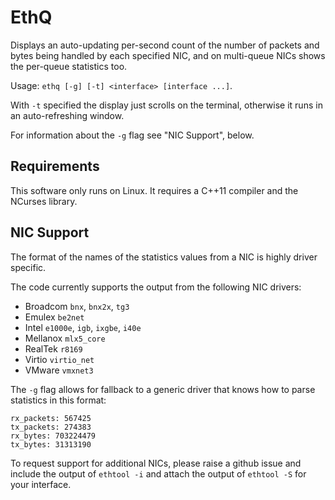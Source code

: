 EthQ
====

Displays an auto-updating per-second count of the number of packets
and bytes being handled by each specified NIC, and on multi-queue NICs
shows the per-queue statistics too.

Usage: `ethq [-g] [-t] <interface> [interface ...]`.

With `-t` specified the display just scrolls on the terminal, otherwise
it runs in an auto-refreshing window.

For information about the `-g` flag see "NIC Support", below.

Requirements
------------

This software only runs on Linux.  It requires a C++11 compiler and
the NCurses library.

NIC Support
-----------

The format of the names of the statistics values from a NIC is highly
driver specific.

The code currently supports the output from the following NIC drivers:

- Broadcom `bnx`, `bnx2x`, `tg3`
- Emulex `be2net`
- Intel `e1000e`, `igb`, `ixgbe`, `i40e`
- Mellanox `mlx5_core`
- RealTek `r8169`
- Virtio `virtio_net`
- VMware `vmxnet3`

The `-g` flag allows for fallback to a generic driver that knows how
to parse statistics in this format:

```
rx_packets: 567425
tx_packets: 274383
rx_bytes: 703224479
tx_bytes: 31313190
```

To request support for additional NICs, please raise a github issue and
include the output of `ethtool -i` and attach the output of `ethtool -S`
for your interface.
